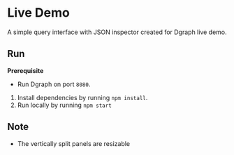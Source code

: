 # Live Demo

A simple query interface with JSON inspector created for Dgraph live demo.

## Run

**Prerequisite**

* Run Dgraph on port `8080`.

1. Install dependencies by running `npm install`.
2. Run locally by running `npm start`

## Note

* The vertically split panels are resizable
